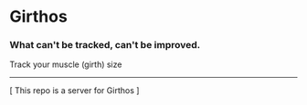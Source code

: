 # Girthos

### What can't be tracked, can't be improved.

Track your muscle (girth) size

---

[ This repo is a server for Girthos ]
